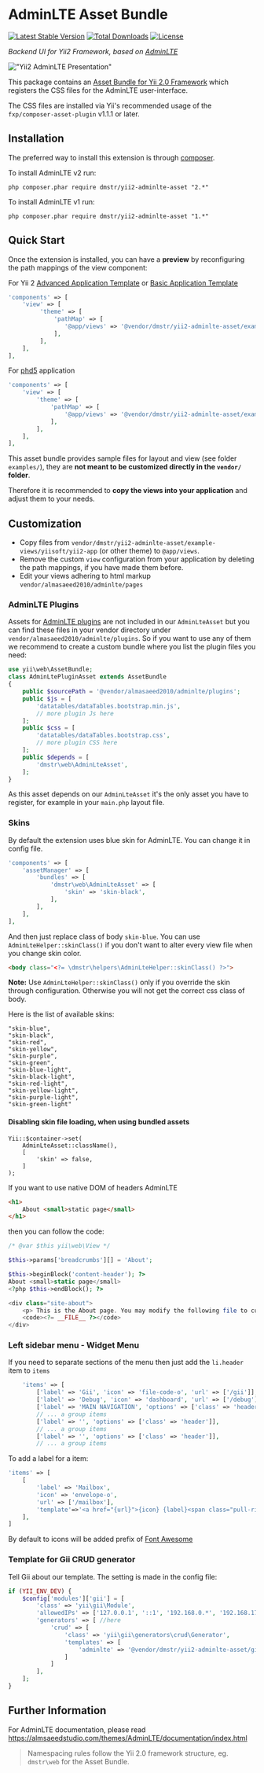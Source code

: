 AdminLTE Asset Bundle
=====================

[![Latest Stable Version](https://poser.pugx.org/dmstr/yii2-adminlte-asset/v/stable.svg)](https://packagist.org/packages/dmstr/yii2-adminlte-asset) 
[![Total Downloads](https://poser.pugx.org/dmstr/yii2-adminlte-asset/downloads.svg)](https://packagist.org/packages/dmstr/yii2-adminlte-asset)
[![License](https://poser.pugx.org/dmstr/yii2-adminlte-asset/license.svg)](https://packagist.org/packages/dmstr/yii2-adminlte-asset)


*Backend UI for Yii2 Framework, based on [AdminLTE](https://github.com/almasaeed2010/AdminLTE)*

!["Yii2 AdminLTE Presentation"](https://cloud.githubusercontent.com/assets/874234/7603896/753228ee-f943-11e4-9d42-2a31b41eb42d.jpg)

This package contains an [Asset Bundle for Yii 2.0 Framework](http://www.yiiframework.com/doc-2.0/guide-structure-assets.html) 
which registers the CSS files for the AdminLTE user-interface.

The CSS files are installed via Yii's recommended usage of the `fxp/composer-asset-plugin` v1.1.1 or later.


Installation
------------

The preferred way to install this extension is through [composer](http://getcomposer.org/download/).

To install AdminLTE v2 run:

```
php composer.phar require dmstr/yii2-adminlte-asset "2.*"
```

To install AdminLTE v1 run:

```
php composer.phar require dmstr/yii2-adminlte-asset "1.*"
```



Quick Start
-----------

Once the extension is installed, you can have a **preview** by reconfiguring the path mappings of the view component:

For Yii 2 [Advanced Application Template](https://github.com/yiisoft/yii2-app-advanced) or [Basic Application Template](https://github.com/yiisoft/yii2-app-basic)

```php
'components' => [
    'view' => [
         'theme' => [
             'pathMap' => [
                '@app/views' => '@vendor/dmstr/yii2-adminlte-asset/example-views/yiisoft/yii2-app'
             ],
         ],
    ],
],
```


For [phd5](https://github.com/dmstr/phd5-app) application

```php
'components' => [
    'view' => [
        'theme' => [
            'pathMap' => [
                '@app/views' => '@vendor/dmstr/yii2-adminlte-asset/example-views/phundament/app'
            ],
        ],
    ],
],
```

This asset bundle provides sample files for layout and view (see folder `examples/`), they are **not meant to be customized directly in the `vendor/` folder**.

Therefore it is recommended to **copy the views into your application** and adjust them to your needs.


Customization
-------------

- Copy files from `vendor/dmstr/yii2-adminlte-asset/example-views/yiisoft/yii2-app` (or other theme) to `@app/views`.
- Remove the custom `view` configuration from your application by deleting the path mappings, if you have made them before.
- Edit your views adhering to html markup `vendor/almasaeed2010/adminlte/pages`

### AdminLTE Plugins

Assets for [AdminLTE plugins](https://almsaeedstudio.com/themes/AdminLTE/documentation/index.html#plugins) are not included
in our `AdminLteAsset` but you can find these files in your vendor directory under `vendor/almasaeed2010/adminlte/plugins`.
So if you want to use any of them we recommend to create a custom bundle where you list the plugin files you need:


```php
use yii\web\AssetBundle;
class AdminLtePluginAsset extends AssetBundle
{
    public $sourcePath = '@vendor/almasaeed2010/adminlte/plugins';
    public $js = [
        'datatables/dataTables.bootstrap.min.js',
        // more plugin Js here
    ];
    public $css = [
        'datatables/dataTables.bootstrap.css',
        // more plugin CSS here
    ];
    public $depends = [
        'dmstr\web\AdminLteAsset',
    ];
}
```

As this asset depends on our `AdminLteAsset` it's the only asset you have to register, for example in
your `main.php` layout file.


### Skins

By default the extension uses blue skin for AdminLTE. You can change it in config file.

```php
'components' => [
    'assetManager' => [
        'bundles' => [
            'dmstr\web\AdminLteAsset' => [
                'skin' => 'skin-black',
            ],
        ],
    ],
],
```

And then just replace class of body `skin-blue`. You can use `AdminLteHelper::skinClass()` if you don't want to alter every view file when you change skin color. 
```html
<body class="<?= \dmstr\helpers\AdminLteHelper::skinClass() ?>">
```

**Note:** Use `AdminLteHelper::skinClass()` only if you override the skin through configuration. Otherwise you will not get the correct css class of body.

Here is the list of available skins:

```
"skin-blue",
"skin-black",
"skin-red",
"skin-yellow",
"skin-purple",
"skin-green",
"skin-blue-light",
"skin-black-light",
"skin-red-light",
"skin-yellow-light",
"skin-purple-light",
"skin-green-light"
```

#### Disabling skin file loading, when using bundled assets

    Yii::$container->set(
        AdminLteAsset::className(),
        [
            'skin' => false,
        ]
    );

If you want to use native DOM of headers AdminLTE

```html
<h1>
    About <small>static page</small>
</h1>
```

then you can follow the code:

```php
/* @var $this yii\web\View */

$this->params['breadcrumbs'][] = 'About';

$this->beginBlock('content-header'); ?>
About <small>static page</small>
<?php $this->endBlock(); ?>

<div class="site-about">
    <p> This is the About page. You may modify the following file to customize its content: </p>
    <code><?= __FILE__ ?></code>
</div>
```

### Left sidebar menu - Widget Menu

If you need to separate sections of the menu then just add the `li.header` item to `items`
```php
    'items' => [
        ['label' => 'Gii', 'icon' => 'file-code-o', 'url' => ['/gii']],
        ['label' => 'Debug', 'icon' => 'dashboard', 'url' => ['/debug']],
        ['label' => 'MAIN NAVIGATION', 'options' => ['class' => 'header']], // here
        // ... a group items
        ['label' => '', 'options' => ['class' => 'header']],
        // ... a group items
        ['label' => '', 'options' => ['class' => 'header']],
        // ... a group items
```

To add a label for a item:

```php
'items' => [
    [
        'label' => 'Mailbox',
        'icon' => 'envelope-o',
        'url' => ['/mailbox'],
        'template'=>'<a href="{url}">{icon} {label}<span class="pull-right-container"><small class="label pull-right bg-yellow">123</small></span></a>'
    ],
]
```

By default to icons will be added prefix of [Font Awesome](http://fontawesome.io/)

### Template for Gii CRUD generator

Tell Gii about our template. The setting is made in the config file:

```php
if (YII_ENV_DEV) {    
    $config['modules']['gii'] = [
        'class' => 'yii\gii\Module',      
        'allowedIPs' => ['127.0.0.1', '::1', '192.168.0.*', '192.168.178.20'],  
        'generators' => [ //here
            'crud' => [
                'class' => 'yii\gii\generators\crud\Generator',
                'templates' => [
                    'adminlte' => '@vendor/dmstr/yii2-adminlte-asset/gii/templates/crud/simple',
                ]
            ]
        ],
    ];
}
```


Further Information
-------------------

For AdminLTE documentation, please read https://almsaeedstudio.com/themes/AdminLTE/documentation/index.html

> Namespacing rules follow the Yii 2.0 framework structure, eg. `dmstr\web` for the Asset Bundle.
 
